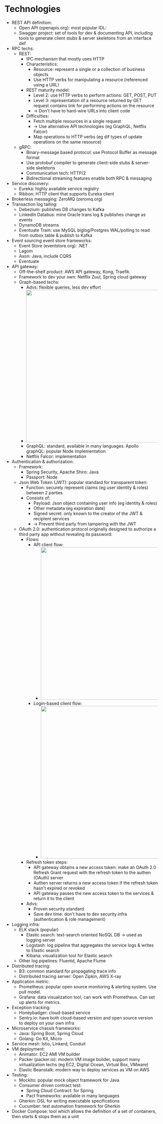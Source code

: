 # Technologies
- REST API definition:
  - Open API (openapis.org): most popular IDL:
  - Swagger project: set of tools for dev & documenting API, including tools to generate client stubs & server skeletons from an interface def
- RPC techs:
  - REST:
    - IPC mechanism that mostly uses HTTP
    - Characteristics:
      - Resource: represent a single or a collection of business objects
      - Use HTTP verbs for manipulating a resource (referenced using a URL)
    - REST maturity model:
      - Level 2: use HTTP verbs to perform actions: GET, POST, PUT
      - Level 3: representation of a resource returned by GET request contains link for performing actions on the resource
      - -> Don't have to hard-wire URLs into client code
    - Difficulties:
      - Fetch multiple resources in a single request
      - -> Use alternative API technologies (eg GraphQL, Netflix Falcor)
      - Map operations to HTTP verbs (eg dif types of update operations on the same resource)
  - gRPC:
    - Binary-message based protocol: use Protocol Buffer as message format
    - Use protobuf compiler to generate client-side stubs & server-side skeletons
    - Communication tech: HTTP/2
    - Bidirectional streaming features enable both RPC & messaging
- Service discovery:
  - Eureka: highly available service registry
  - Ribbon: HTTP client that supports Eureka client
- Brokerless messaging: ZeroMQ (zeromq.org)
- Transaction log tailing:
  - Debezium: publishes DB changes to Kafka
  - LinkedIn Databus: mine Oracle trans log & publishes change as events
  - DynamoDB streams
  - Eventuate Tram: use MySQL biglog/Postgres WAL/polling to read from outbox table & publish to Kafka
- Event sourcing event store frameworks:
  - Event Store (eventstore.org): .NET
  - Lagom
  - Axon: Java, include CQRS
  - Eventuate
- API gateway:
  - Off-the-shelf product: AWS API gateway, Kong, Traefik
  - Framework to dev your own: Netflix Zuul, Spring cloud gateway
  - Graph-based techs:
    - Advs: flexible queries, less dev effort
    - <img src="./resources/8.9.png" width="500"/>
    - GraphQL: standard, available in many languages. Apollo graphQL: popular Node implementation
    - Netflix Falcor: implementation
- Authentication & authorization:
  - Framework:
    - Spring Security, Apache Shiro: Java
    - Passport: Node
  - Json Web Token (JWT): popular standard for transparent token:
    - Function: securely represent claims (eg user identity & roles) between 2 parties
    - Consists of:
      - Payload: Json object containing user info (eg identity & roles)
      - Other metadata (eg expiration date)
      - Signed secret: only known to the creator of the JWT & recipient services
      - -> Prevent third party from tampering with the JWT
  - OAuth 2.0: authentication protocol originally designed to authorize a third party app without revealing its password:
    - Flows:
      - API client flow:
        - <img src="./resources/11.4.png" width="500"/>
      - Login-based client flow:
        - <img src="./resources/11.5.png" width="500"/>
    - Refresh token steps:
      - API gateway obtains a new access token: make an OAuth 2.0 Refresh Grant request with the refresh token to the authen (OAuth) server
      - Authen server returns a new access token if the refresh token hasn't expired or revoked
      - API gateway passes the new access token to the services & return it to the client
    - Advs:
      - Proven security standard
      - Save dev time: don't have to dev security infra (authentication & role management)
- Logging infra:
  - ELK stack (popular)
    - Elastic search: text-search oriented NoSQL DB -> used as logging server
    - Logstash: log pipeline that aggregates the service logs & writes to Elastic search
    - Kibana: visualization tool for Elastic search
  - Other log pipelines: Fluentd, Apache Flume
- Distributed tracing:
  - B3: common standard for propagating trace info
  - Distributed tracing server: Open Zipkin, AWS X-ray
- Application metric:
  - Prometheus: popular open source monitoring & alerting system. Use pull model.
  - Grafana: data visualization tool, can work with Prometheus. Can set up alerts for metrics.
- Exception tracking:
  - Honeybadger: cloud-based service
  - Sentry.io: have both cloud-based version and open source version to deploy on your own infra
- Microservice chassis frameworks:
  - Java: Spring Boot, Spring Cloud
  - Golang: Go Kit, Micro
- Service mesh: Istio, Linkerd, Conduit
- VM deployment:
  - Animator: EC2 AMI VM builder
  - Packer (packer.io): modern VM image builder, support many virtualization techs (eg EC2, Digital Ocean, Virtual Box, VMware)
  - Elastic Beanstalk: modern way to deploy services as VM on AWS
- Testing:
  - Mockito: popular mock object framework for Java
  - Consumer driven contract test:
    - Spring Cloud Contract: for Spring
    - Pact frameworks: available in many languages
  - Gherkin: DSL for writing executable specifications
  - Cucumber: test automation framework for Gherkin
- Docker Compose: tool which allows the definition of a set of containers, then starts & stops them as a unit 